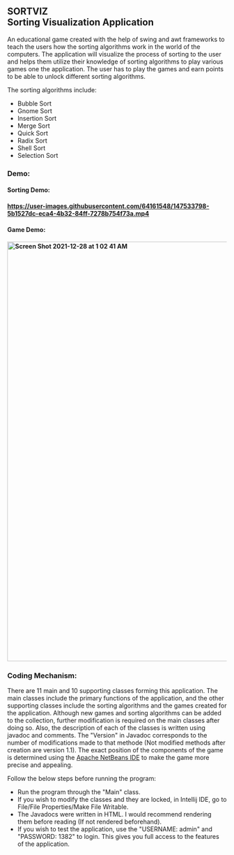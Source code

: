 <h2>SORTVIZ<br>Sorting Visualization Application</h2>

An educational game created with the help of swing and awt 
frameworks to teach the users how the sorting algorithms work in the 
world of the computers. The application will visualize the process of sorting 
to the user and helps them utilize their knowledge of sorting algorithms
to play various games one the application. The user has to play the games 
and earn points to be able to unlock different sorting algorithms. 



The sorting algorithms include:
* Bubble Sort
* Gnome Sort
* Insertion Sort
* Merge Sort
* Quick Sort
* Radix Sort
* Shell Sort
* Selection Sort

<h3>Demo:</h3>
<h4>Sorting Demo:<h4>

https://user-images.githubusercontent.com/64161548/147533798-5b1527dc-eca4-4b32-84ff-7278b754f73a.mp4


<h4>Game Demo:<h4>
<img width="961" alt="Screen Shot 2021-12-28 at 1 02 41 AM" src="https://user-images.githubusercontent.com/64161548/147533550-6d846fae-6c79-4806-a733-129cbf506ac9.png">

<h3>Coding Mechanism:</h3>
There are 11 main and 10 supporting classes forming this application.
The main classes include the primary functions of the application, and 
the other supporting classes include the sorting algorithms and the
games created for the application. Although new games and sorting 
algorithms can be added to the collection, further modification is required
on the main classes after doing so. Also, the description of each of the classes
is written using javadoc and comments. The "Version" in Javadoc corresponds to
the number of modifications made to that methode (Not modified methods after creation are version 1.1).
The exact position of the components of the game is determined using the <a href="https://netbeans.apache.org">Apache NetBeans IDE</a>
to make the game more precise and appealing.

Follow the below steps before running the 
program:
* Run the program through the "Main" class.
* If you wish to modify the classes and they are locked, in Intellij IDE, go to
  File/File Properties/Make File Writable.
* The Javadocs were written in HTML. I would recommend rendering them before reading (If not rendered beforehand).
* If you wish to test the application, use the "USERNAME: admin" and "PASSWORD: 1382" to login. This gives you full access to the features of the application.


